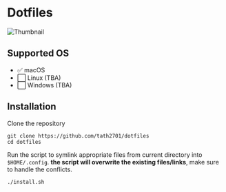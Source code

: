 # Dotfiles
![Thumbnail](https://raw.githubusercontent.com/tath2701/dotfiles/main/misc/assets/dotfile_thumbnail.png)
## Supported OS
- :white_check_mark: macOS 
- :white_large_square: Linux (TBA)
- :white_large_square: Windows (TBA)

## Installation
Clone the repository
```
git clone https://github.com/tath2701/dotfiles
cd dotfiles
```

Run the script to symlink appropriate files from current directory into ``$HOME/.config``. **the script will overwrite the existing files/links**, make sure to handle the conflicts.
```
./install.sh
```


